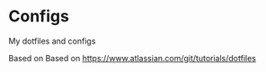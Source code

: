 # Configs

My dotfiles and configs

Based on Based on https://www.atlassian.com/git/tutorials/dotfiles
